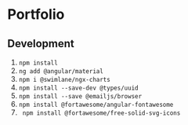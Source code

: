 # Portfolio


## Development

1. ``` npm install                                  ```
2. ``` ng add @angular/material                     ```
3. ``` npm i @swimlane/ngx-charts                   ```
4. ``` npm install --save-dev @types/uuid           ```
5. ``` npm install --save @emailjs/browser          ```
6. ``` npm install @fortawesome/angular-fontawesome ```
7. ``` npm install @fortawesome/free-solid-svg-icons```

